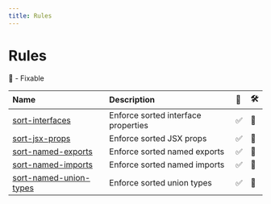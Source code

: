 ```yaml
---
title: Rules
---
```


# Rules

🔧 - Fixable

| Name                                              | Description                         | 💼  | 🛠   |
| :------------------------------------------------ | :---------------------------------- | :-- | :-- |
| [sort-interfaces](/rules/sort-interfaces)         | Enforce sorted interface properties | ✅  | 🔧  |
| [sort-jsx-props](/rules/sort-jsx-props)           | Enforce sorted JSX props            | ✅  | 🔧  |
| [sort-named-exports](/rules/sort-named-exports)   | Enforce sorted named exports        | ✅  | 🔧  |
| [sort-named-imports](/rules/sort-named-imports)   | Enforce sorted named imports        | ✅  | 🔧  |
| [sort-named-union-types](/rules/sort-union-types) | Enforce sorted union types          | ✅  | 🔧  |
